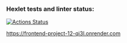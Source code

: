 ### Hexlet tests and linter status:
[![Actions Status](https://github.com/Evgeny111111/frontend-project-12/actions/workflows/hexlet-check.yml/badge.svg)](https://github.com/Evgeny111111/frontend-project-12/actions)

https://frontend-project-12-qi3l.onrender.com